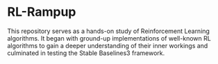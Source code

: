 # RL-Rampup
This repository serves as a hands-on study of Reinforcement Learning algorithms. It began with ground-up implementations of well-known RL algorithms to gain a deeper understanding of their inner workings and culminated in testing the Stable Baselines3 framework.
